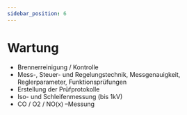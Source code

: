 ```yaml
---
sidebar_position: 6
---
```


# Wartung

- Brennerreinigung / Kontrolle
- Mess-, Steuer- und Regelungstechnik,
  Messgenauigkeit, Reglerparameter,
  Funktionsprüfungen
- Erstellung der Prüfprotokolle
- Iso- und Schleifenmessung (bis 1kV)
- CO / O2 / NO(x) –Messung